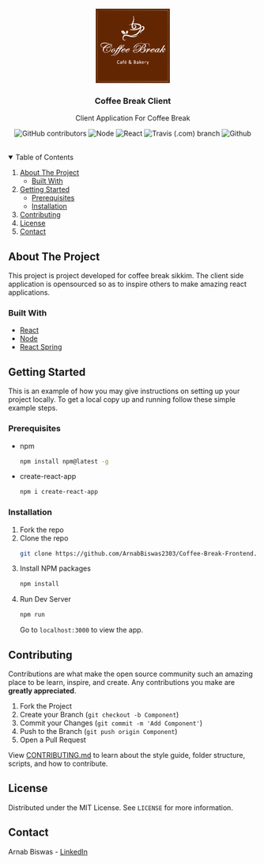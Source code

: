 <!-- PROJECT LOGO -->
<p align="center">
  <a href="https://github.com/ArnabBiswas2303/Coffee-Break-Frontend">
    <img src="assets/images/logo.svg" alt="Logo" width="150" height="150">
  </a>

  <h3 align="center">Coffee Break Client</h3>

  <p align="center">
      Client Application For Coffee Break
  </p>
</p>
<!-- BADGES -->

<p align="center">
  <img alt="GitHub contributors" src="https://img.shields.io/github/contributors/ArnabBiswas2303/Coffee-Break-Frontend?style=for-the-badge">
  <img alt="Node" src="https://img.shields.io/badge/Node-v15-brightgreen?style=for-the-badge&logo=Node.js">
  <img alt="React" src="https://img.shields.io/badge/React-v17-15f4ee?style=for-the-badge&logo=react">  
  <img alt="Travis (.com) branch" src="https://img.shields.io/travis/com/ArnabBiswas2303/Coffee-Break-Frontend/master?logo=travis&style=for-the-badge">
  <img alt="Github" src="https://img.shields.io/github/license/ArnabBiswas2303/Coffee-Break-Frontend?style=for-the-badge">  
</p>
<br />

<!-- TABLE OF CONTENTS -->
<details open="open">
  <summary>Table of Contents</summary>
  <ol>
    <li>
      <a href="#about-the-project">About The Project</a>
      <ul>
        <li><a href="#built-with">Built With</a></li>
      </ul>
    </li>
    <li>
      <a href="#getting-started">Getting Started</a>
      <ul>
        <li><a href="#prerequisites">Prerequisites</a></li>
        <li><a href="#installation">Installation</a></li>
      </ul>
    </li>
    <li><a href="#contributing">Contributing</a></li>
    <li><a href="#license">License</a></li>
    <li><a href="#contact">Contact</a></li>
  </ol>
</details>

<!-- ABOUT THE PROJECT -->

## About The Project

This project is project developed for coffee break sikkim. The client side application is opensourced so as to inspire others to make amazing react applications.

### Built With

- [React](https://reactjs.org/)
- [Node](https://nodejs.org/en/)
- [React Spring](https://www.react-spring.io/)

<!-- GETTING STARTED -->

## Getting Started

This is an example of how you may give instructions on setting up your project locally.
To get a local copy up and running follow these simple example steps.

### Prerequisites

- npm
  ```sh
  npm install npm@latest -g
  ```
- create-react-app
  ```sh
  npm i create-react-app
  ```

### Installation

1. Fork the repo
2. Clone the repo
   ```sh
   git clone https://github.com/ArnabBiswas2303/Coffee-Break-Frontend.git
   ```
3. Install NPM packages
   ```sh
   npm install
   ```
4. Run Dev Server
   ```sh
   npm run
   ```
   Go to `localhost:3000` to view the app.

<!-- CONTRIBUTING -->

## Contributing

Contributions are what make the open source community such an amazing place to be learn, inspire, and create. Any contributions you make are **greatly appreciated**.

1. Fork the Project
2. Create your Branch (`git checkout -b Component`)
3. Commit your Changes (`git commit -m 'Add Component'`)
4. Push to the Branch (`git push origin Component`)
5. Open a Pull Request

View [CONTRIBUTING.md](CONTRIBUTING.md) to learn about the style guide, folder structure, scripts, and how to contribute.

<!-- LICENSE -->

## License

Distributed under the MIT License. See `LICENSE` for more information.

<!-- CONTACT -->

## Contact

Arnab Biswas - [LinkedIn](https://www.linkedin.com/in/arnab-biswas-2303/)

